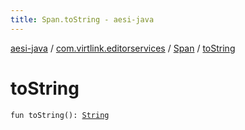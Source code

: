 ```yaml
---
title: Span.toString - aesi-java
---
```


[aesi-java](../../index.html) / [com.virtlink.editorservices](../index.html) / [Span](index.html) / [toString](.)

# toString

`fun toString(): `[`String`](https://kotlinlang.org/api/latest/jvm/stdlib/kotlin/-string/index.html)
